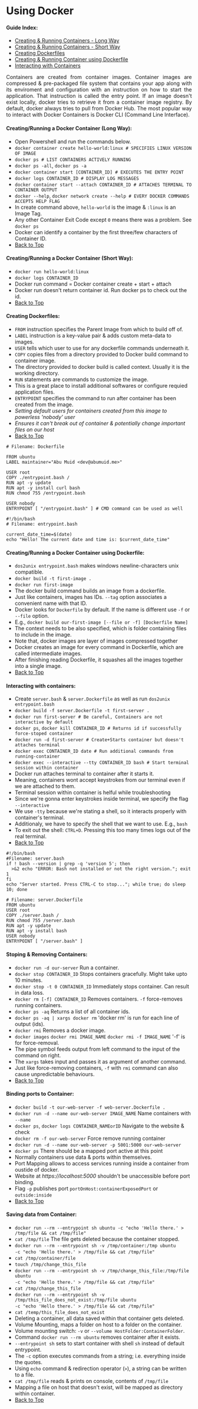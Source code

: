 # Using Docker

#### Guide Index:
- [Creating & Running Containers - Long Way](#creatingrunning-a-docker-container-long-way)
- [Creating & Running Containers - Short Way](#creatingrunning-a-docker-container-short-way)
- [Creating Dockerfiles](#creating-dockerfiles)
- [Creating & Running Container using Dockerfile](#creatingrunning-a-docker-container-using-dockerfile)
- [Interacting with Containers](#interacting-with-containers)

<p align="justify">Containers are created from container images. Container images are compressed & pre-packaged file system that contains your app along with its enviroment and configuration with an instruction on how to start the application. That instruction is called the entry point. If an image doesn't exist locally, docker tries to retrieve it from a container image registry. By default, docker always tries to pull from Docker Hub. The most popular way to interact with Docker Containers is Docker CLI (Command Line Interface).</p>

#### Creating/Running a Docker Container (Long Way):
- Open Powershell and run the commands below.
- `docker container create hello-world:linux # SPECIFIES LINUX VERSION OF IMAGE`
- `docker ps # LIST CONTAINERS ACTIVELY RUNNING`
- `docker ps -all`, `docker ps -a`
- `docker container start [CONTAINER_ID] # EXECUTES THE ENTRY POINT`
- `docker logs CONTAINER_ID # DISPLAY LOG MESSAGES`
- `docker container start --attach CONTAINER_ID # ATTACHES TERMINAL TO CONTAINER OUTPUT`
- `docker --help`, `docker network create --help # EVERY DOCKER COMMANDS ACCEPTS HELP FLAG`
- In create command above, `hello-world` is the image & `:linux` is an Image Tag. 
- Any other Container Exit Code except `0` means there was a problem. See `docker ps`
- Docker can identify a container by the first three/few characters of Container ID.
- [Back to Top](#guide-index)

#### Creating/Running a Docker Container (Short Way):
- `docker run hello-world:linux`
- `docker logs CONTAINER_ID`
- Docker run command = Docker container create + start + attach
- Docker run doesn't return container id. Run docker ps to check out the id.
- [Back to Top](#guide-index)

#### Creating Dockerfiles:
- `FROM` instruction specifies the Parent Image from which to build off of.
- `LABEL` instruction is a key-value pair & adds custom meta-data to images.
- `USER` tells which user to use for any dockerfile commands underneath it.
- `COPY` copies files from a directory provided to Docker build command to container image.
- The directory provided to docker build is called context. Usually it is the working directory.
- `RUN` statements are commands to customize the image. 
- This is a great place to install additional softwares or configure requied application files.
- `ENTRYPOINT` specifies the command to run after container has been created from the image.
- *Setting default users for containers created from this image to powerless 'nobody' user*
- *Ensures it can't break out of container & potentially change important files on our host*
- [Back to Top](#guide-index)
```
# Filename: Dockerfile

FROM ubuntu
LABEL maintainer="Abu Muid <dev@abumuid.me>"

USER root
COPY ./entrypoint.bash /
RUN apt -y update
RUN apt -y install curl bash
RUN chmod 755 /entrypoint.bash

USER nobody
ENTRYPOINT [ "/entrypoint.bash" ] # CMD command can be used as well
```
```
#!/bin/bash
# Filename: entrypoint.bash

current_date_time=$(date)
echo "Hello! The current date and time is: $current_date_time"
```

#### Creating/Running a Docker Container using Dockerfile:
- `dos2unix entrypoint.bash` makes windows newline-characters unix compatible.
- `docker build -t first-image .`
- `docker run first-image`
- The docker build command builds an image from a dockerfile.
- Just like containers, images has IDs. `--tag` option associates a convenient name with that ID.
- Docker looks for `Dockerfile` by default. If the name is different use `-f` or `--file` option.
- E.g., `docker build our-first-image [--file or -f] [Dockerfile Name]`
- The context needs to be also specified, which is folder containing files to include in the image.
- Note that, docker images are layer of images compressed together 
- Docker creates an image for every command in Dockerfile, which are called intermediate images.
- After finishing reading Dockerfile, it squashes all the images together into a single image.
- [Back to Top](#guide-index)

#### Interacting with containers:
- Create `server.bash` & `server.Dockerfile` as well as run `dos2unix entrypoint.bash`
- `docker build -f server.Dockerfile -t first-server .`
- `docker run first-server # Be careful, Containers are not interactive by default`
- `docker ps`, `docker kill CONTAINER_ID # Returns id if successfully force-stoped container`
- `docker run -d first-server # Create+Starts container but doesn't attaches terminal`
- `docker exec CONTAINER_ID date # Run additional commands from running-container`
- `docker exec --interactive --tty CONTAINER_ID bash # Start terminal session within container`
- Docker run attaches terminal to container after it starts it.
- Meaning, containers wont accept keystrokes from our terminal even if we are attached to them.
- Terminal session within container is helful while troubleshooting
- Since we're gonna enter keystrokes inside terminal, we specify the flag `--interactive`
- We use `-tty` because we're stating a shell, so it interacts properly with container's terminal.
- Additionaly, we have to specify the shell that we want to use. E.g., `bash`
- To exit out the shell: `CTRL+D`. Pressing this too many times logs out of the real terminal.
- [Back to Top](#guide-index)

```
#!/bin/bash
#Filename: server.bash
if ! bash --version | grep -q 'version 5'; then
  >&2 echo "ERROR: Bash not installed or not the right version."; exit 1
fi
echo "Server started. Press CTRL-C to stop..."; while true; do sleep 10; done
```
```
# Filename: server.Dockerfile
FROM ubuntu
USER root
COPY ./server.bash /
RUN chmod 755 /server.bash
RUN apt -y update
RUN apt -y install bash
USER nobody
ENTRYPOINT [ "/server.bash" ]
```

#### Stoping & Removing Containers:
- `docker run -d our-server` Run a container.
- `docker stop CONTAINER_ID` Stops containers gracefully. Might take upto 10 minutes.
- `docker stop -t 0 CONTAINER_ID` Immediately stops container. Can result in data loss.
- `docker rm [-f] CONTAINER_ID` Removes containers. `-f` force-removes running containers.
- `docker ps -aq` Returns a list of all container ids.
- `docker ps -aq | xargs docker rm` 'docker rm' is run for each line of output (ids).
- `docker rmi` Removes a docker image.
- `docker images` `docker rmi IMAGE_NAME` `docker rmi -f IMAGE_NAME` '-f' is for force-removal.
- The pipe symbol feeds output from left command to the input of the command on right.
- The `xargs` takes input and passes it as argument of another command.
- Just like force-removing containers, `-f` with `rmi` command can also cause unpredictable behaviours.
- [Back to Top](#guide-index)

#### Binding ports to Container:
- `docker build -t our-web-server -f web-server.Dockerfile .`
- `docker run -d --name our-web-server IMAGE_NAME` Name containers with `--name`
- `docker ps`, `docker logs CONTAINER_NAMEorID` Navigate to the website & check
- `docker rm -f our-web-server` Force remove running container
- `docker run -d --name our-web-server -p 5001:5000 our-web-server`
- `docker ps` There should be a mapped port active at this point
- Normally containers use data & ports within themselves.
- Port Mapping allows to access services running inside a container from oustide of docker.
- Website at *https://localhost:5000* shouldn't be unaccessible before port binding.
- Flag `-p` publishes port `portOnHost:containerExposedPort` or `outside:inside`
- [Back to Top](#guide-index)

#### Saving data from Container:
- `docker run --rm --entrypoint sh ubuntu -c "echo 'Hello there.' > /tmp/file && cat /tmp/file"`
- `cat /tmp/file` The file gets deleted because the container stopped.
- `docker run --rm --entrypoint sh -v /tmp/container:/tmp ubuntu`  
  `-c "echo 'Hello there.' > /tmp/file && cat /tmp/file"`
- `cat /tmp/container/file`  
- `touch /tmp/change_this_file`
- `docker run --rm --entrypoint sh -v /tmp/change_this_file:/tmp/file ubuntu`  
  `-c "echo 'Hello there.' > /tmp/file && cat /tmp/file"`
- `cat /tmp/change_this_file`
- `docker run --rm --entrypoint sh -v /tmp/this_file_does_not_exist:/tmp/file ubuntu`  
  `-c "echo 'Hello there.' > /tmp/file && cat /tmp/file"`
- `cat /temp/this_file_does_not_exist`
- Deleting a container, all data saved within that container gets deleted.
- Volume Mounting, maps a folder on host to a folder on the container.
- Volume mounting switch: `-v` or `--volume HostFolder:ContainerFolder`. 
- Command `docker run --rm ubuntu` removes container after it exists.
- `--entrypoint sh` sets to start container with shell `sh` instead of default entrypoint.
- The `-c` option executes commands from a string; i.e. everything inside the quotes.
- Using `echo` command & redirection operator (`>`), a string can be written to a file.
- `cat /tmp/file` reads & prints on console, contents of `/tmp/file`
- Mapping a file on host that doesn't exist, will be mapped as directory within container.
- [Back to Top](#guide-index)

